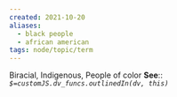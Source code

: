 ```yaml
---
created: 2021-10-20
aliases:
  - black people
  - african american
tags: node/topic/term
---
```


Biracial, Indigenous, People of color
**See**::
*`$=customJS.dv_funcs.outlinedIn(dv, this)`* 


